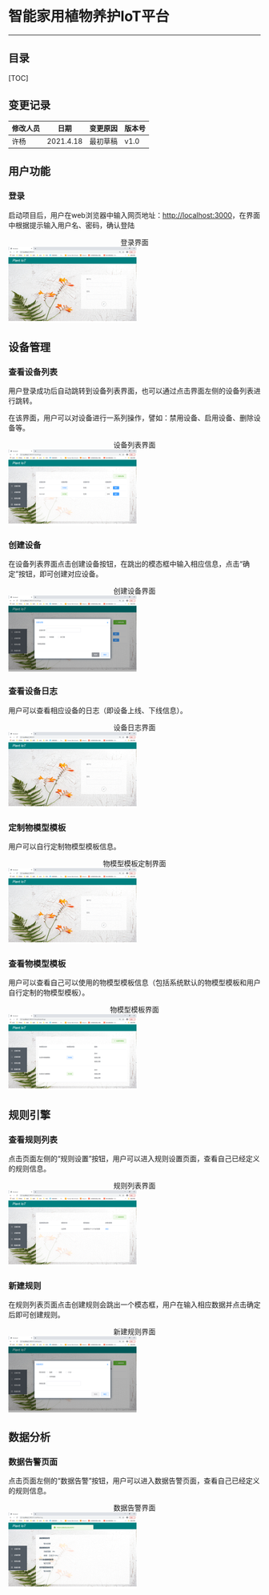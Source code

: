 # 智能家用植物养护IoT平台

------

## 目录

[TOC]

## 变更记录

| 修改人员 | 日期      | 变更原因 | 版本号 |
| -------- | --------- | -------- | ------ |
| 许杨     | 2021.4.18 | 最初草稿 | v1.0   |

## 用户功能

### 登录

启动项目后，用户在web浏览器中输入网页地址：<http://localhost:3000>，在界面中根据提示输入用户名、密码，确认登陆

<center>登录界面</center>

<img src="pic\用户手册\login.png" style="zoom: 25%;" />

## 设备管理

### 查看设备列表

用户登录成功后自动跳转到设备列表界面，也可以通过点击界面左侧的设备列表进行跳转。

在该界面，用户可以对设备进行一系列操作，譬如：禁用设备、启用设备、删除设备等。

<center>设备列表界面</center>

<img src="pic\用户手册\device list.png" style="zoom: 25%;" />

### 创建设备

在设备列表界面点击创建设备按钮，在跳出的模态框中输入相应信息，点击“确定”按钮，即可创建对应设备。

<center>创建设备界面</center>

<img src="pic\用户手册\create device.png" style="zoom: 25%;" />

### 查看设备日志

用户可以查看相应设备的日志（即设备上线、下线信息）。

<center>设备日志界面</center>

<img src="pic\用户手册\login.png" style="zoom: 25%;" />

### 定制物模型模板

用户可以自行定制物模型模板信息。

<center>物模型模板定制界面</center>

<img src="pic\用户手册\login.png" style="zoom: 25%;" />

### 查看物模型模板

用户可以查看自己可以使用的物模型模板信息（包括系统默认的物模型模板和用户自行定制的物模型模板）。

<center>物模型模板界面</center>

<img src="pic\用户手册\thing model.png" style="zoom: 25%;" />

## 规则引擎

### 查看规则列表

点击页面左侧的“规则设置”按钮，用户可以进入规则设置页面，查看自己已经定义的规则信息。

<center>规则列表界面</center>

<img src="pic\用户手册\rule1.png" style="zoom: 25%;" />

### 新建规则

在规则列表页面点击创建规则会跳出一个模态框，用户在输入相应数据并点击确定后即可创建规则。

<center>新建规则界面</center>

<img src="pic\用户手册\create rule.png" style="zoom: 25%;" />

## 数据分析

### 数据告警页面

点击页面左侧的“数据告警”按钮，用户可以进入数据告警页面，查看自己已经定义的规则信息。

<center>数据告警界面</center>

<img src="pic\用户手册\alarm.png" style="zoom:25%;" />